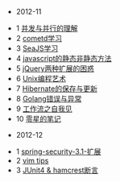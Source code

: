 * 2012-11
 - 1 [并发与并行的理解](articles/concurrency&parallelism.md)
 - 2 [cometd学习](articles/cometd.md)
 - 3 [SeaJS学习](articles/seajs_learning.md)
 - 4 [javascript的静态非静态方法](articles/js_methods.md)
 - 5 [jQuery两种扩展的困惑](articles/jQuery.extend_and_jQuery.fn.extend_confusion.md)
 - 6 [Unix编程艺术](articles/Unix编程艺术.md)
 - 7 [Hibernate的保存与更新](articles/hibernate的保存与更新.md)
 - 8 [Golang错误与异常](articles/Golang错误与异常.md)
 - 9 [工作流之自我见](articles/工作流之自我见.md)
 - 10 [零星的笔记](articles/零星的笔记.md)

* 2012-12
 - 1 [spring-security-3.1-扩展](articles/spring-security-3.1.extend.md)
 - 2 [vim tips](articles/vim_tips.md)
 - 3 [JUnit4 & hamcrest断言](articles/Junit4Test.md)